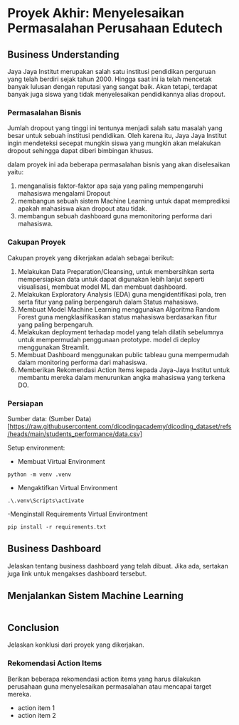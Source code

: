 # Proyek Akhir: Menyelesaikan Permasalahan Perusahaan Edutech

## Business Understanding
Jaya Jaya Institut merupakan salah satu institusi pendidikan perguruan yang telah berdiri sejak tahun 2000. Hingga saat ini ia telah mencetak banyak lulusan dengan reputasi yang sangat baik. Akan tetapi, terdapat banyak juga siswa yang tidak menyelesaikan pendidikannya alias dropout.

### Permasalahan Bisnis
Jumlah dropout yang tinggi ini tentunya menjadi salah satu masalah yang besar untuk sebuah institusi pendidikan. Oleh karena itu, Jaya Jaya Institut ingin mendeteksi secepat mungkin siswa yang mungkin akan melakukan dropout sehingga dapat diberi bimbingan khusus.

dalam proyek ini ada beberapa permasalahan bisnis yang akan diselesaikan yaitu:
1. menganalisis faktor-faktor apa saja yang paling mempengaruhi mahasiswa mengalami Dropout
2. membangun sebuah sistem Machine Learning untuk dapat memprediksi apakah mahasiswa akan dropout atau tidak.
3. membangun sebuah dashboard guna memonitoring performa dari mahasiswa.

### Cakupan Proyek
Cakupan proyek yang dikerjakan adalah sebagai berikut:
1. Melakukan Data Preparation/Cleansing, untuk membersihkan serta mempersiapkan data untuk dapat digunakan lebih lanjut seperti visualisasi, membuat model ML dan membuat dashboard.
2. Melakukan Exploratory Analysis (EDA) guna mengidentifikasi pola, tren serta fitur yang paling berpengaruh dalam Status mahasiswa.
3. Membuat Model Machine Learning menggunakan Algoritma Random Forest guna mengklasifikasikan status mahasiswa berdasarkan fitur yang paling berpengaruh.
4. Melakukan deployment terhadap model yang telah dilatih sebelumnya untuk mempermudah penggunaan prototype. model di deploy menggunakan Streamlit.
5. Membuat Dashboard menggunakan public tableau guna mempermudah dalam monitoring performa dari mahasiswa.
6. Memberikan Rekomendasi Action Items kepada Jaya-Jaya Institut untuk membantu mereka dalam menurunkan angka mahasiswa yang terkena DO.

### Persiapan

Sumber data: (Sumber Data)[https://raw.githubusercontent.com/dicodingacademy/dicoding_dataset/refs/heads/main/students_performance/data.csv]

Setup environment:
- Membuat Virtual Environment
```
python -m venv .venv
```
- Mengaktifkan Virtual Environment
```
.\.venv\Scripts\activate
```
-Menginstall Requirements Virtual Environtment
```
pip install -r requirements.txt
```

## Business Dashboard
Jelaskan tentang business dashboard yang telah dibuat. Jika ada, sertakan juga link untuk mengakses dashboard tersebut.

## Menjalankan Sistem Machine Learning


```

```

## Conclusion
Jelaskan konklusi dari proyek yang dikerjakan.

### Rekomendasi Action Items
Berikan beberapa rekomendasi action items yang harus dilakukan perusahaan guna menyelesaikan permasalahan atau mencapai target mereka.
- action item 1
- action item 2
